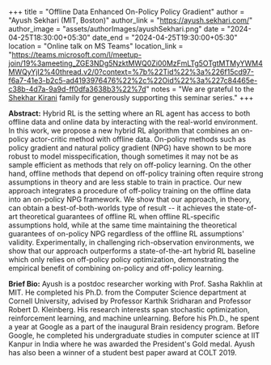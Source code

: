 +++
title = "Offline Data Enhanced On-Policy Policy Gradient"
author = "Ayush Sekhari (MIT, Boston)"
author_link = "https://ayush.sekhari.com/"
author_image = "assets/authorImages/ayushSekhari.png"
date = "2024-04-25T18:30:00+05:30"
date_end = "2024-04-25T19:30:00+05:30"
location = "Online talk on MS Teams"
location_link = "https://teams.microsoft.com/l/meetup-join/19%3ameeting_ZGE3NDg5NzktMWQ0Zi00MzFmLTg5OTgtMTMyYWM4MWQyYjI2%40thread.v2/0?context=%7b%22Tid%22%3a%226f15cd97-f6a7-41e3-b2c5-ad4193976476%22%2c%22Oid%22%3a%227c84465e-c38b-4d7a-9a9d-ff0dfa3638b3%22%7d"
notes = "We are grateful to the <a href = "https://www.accel.com/people/shekhar-kirani" target= "_blank">Shekhar Kirani</a> family for generously supporting this seminar series."
+++

<b>Abstract:</b>
Hybrid RL is the setting where an RL agent has access to both offline data and online data
by interacting with the real-world environment. In this work, we propose a new hybrid RL
algorithm that combines an on-policy actor-critic method with offline data. On-policy methods
such as policy gradient and natural policy gradient (NPG) have shown to be more robust to model
misspecification, though sometimes it may not be as sample efficient as methods that rely
on off-policy learning. On the other hand, offline methods that depend on off-policy training
often require strong assumptions in theory and are less stable to train in practice. Our
new approach integrates a procedure of off-policy training on the offline data into an
on-policy NPG framework. We show that our approach, in theory, can obtain a best-of-both-worlds
type of result -- it achieves the state-of-art theoretical guarantees of offline RL when offline
RL-specific assumptions hold, while at the same time maintaining the theoretical guarantees of
on-policy NPG regardless of the offline RL assumptions' validity. Experimentally, in challenging
rich-observation environments, we show that our approach outperforms a state-of-the-art hybrid
RL baseline which only relies on off-policy policy optimization, demonstrating the empirical
benefit of combining on-policy and off-policy learning. 

<b>Brief Bio:</b>  Ayush is a postdoc researcher working with Prof. Sasha Rakhlin at MIT. He completed his Ph.D. from the Computer Science department at Cornell University, advised by Professor Karthik Sridharan and Professor Robert D. Kleinberg. His research interests span stochastic optimization, reinforcement learning, and machine unlearning. Before his Ph.D., he spent a year at Google as a part of the inaugural Brain residency program. Before Google, he completed his undergraduate studies in computer science at IIT Kanpur in India where he was awarded the President's Gold medal. Ayush has also been a winner of a student best paper award at COLT 2019. 
